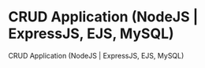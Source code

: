 # CRUD Application (NodeJS | ExpressJS, EJS, MySQL)
CRUD Application (NodeJS | ExpressJS, EJS, MySQL)
